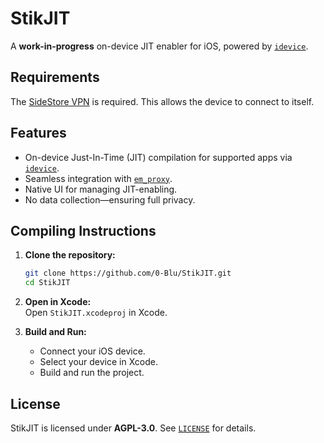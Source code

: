 # StikJIT  

A **work-in-progress** on-device JIT enabler for iOS, powered by [`idevice`](https://github.com/jkcoxson/idevice).  

## Requirements  
The [SideStore VPN](https://github.com/SideStore/SideStore/releases/download/0.1.1/SideStore.conf) is required. This allows the device to connect to itself.  

## Features  
- On-device Just-In-Time (JIT) compilation for supported apps via [`idevice`](https://github.com/jkcoxson/idevice).  
- Seamless integration with [`em_proxy`](https://github.com/SideStore/em_proxy).  
- Native UI for managing JIT-enabling.  
- No data collection—ensuring full privacy. 

## Compiling Instructions  

1. **Clone the repository:**  
   ```sh
   git clone https://github.com/0-Blu/StikJIT.git
   cd StikJIT
   ```

2. **Open in Xcode:**  
   Open `StikJIT.xcodeproj` in Xcode.  

3. **Build and Run:**  
   - Connect your iOS device.  
   - Select your device in Xcode.  
   - Build and run the project.    

## License  
StikJIT is licensed under **AGPL-3.0**. See [`LICENSE`](LICENSE) for details.  
